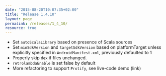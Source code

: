 ```yaml
---
date: "2015-08-20T10:07:35+02:00"
title: "Release 1.4.10"
layout: page
permalink: /releases/1_4_10/
resource: true
---
```


* Set `autoScalaLibrary` based on presence of Scala sources
* Set `minSdkVersion` and `targetSdkVersion` based on platformTarget unless explicitly specified in `AndroidManifest.xml`, previously defaulted to 1
* Properly skip `dex` if files unchanged.
* `retrolambdaEnable` is set false by default
* More refactoring to support `Protify`, see live-code demo (link)
